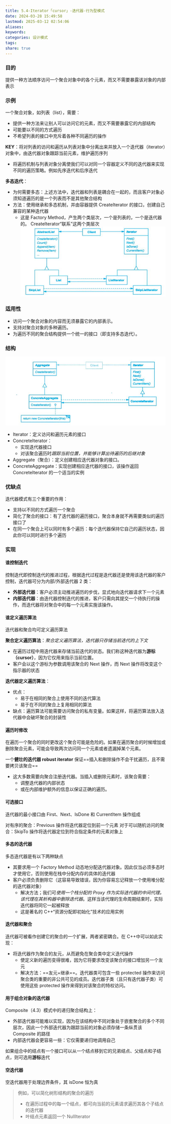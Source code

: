 ```yaml
---
title: 5.4-Iterator「cursor」-迭代器-行为型模式
date: 2024-03-28 15:49:58
lastmod: 2025-03-12 02:54:06
aliases: 
keywords: 
categories: 设计模式
tags: 
share: true
---
```





### 目的

提供一种方法顺序访问一个聚合对象中的各个元素，而又不需要暴露该对象的内部表示


### 示例

一个聚合对象，如列表（list），需要：
- 提供一种方法来让别人可以访问它的元素，而又不需要暴露它的内部结构
- 可能要以不同的方式遍历
- 不希望列表的接口中充斥着各种不同遍历的操作

**KEY**：将对列表的访问和遍历从列表对象中分离出来并放入一个迭代器（iterator）对象中，由迭代器对象跟踪当前元素，维护遍历序列

- 将遍历机制与列表对象分离使我们可以对同一个容器定义不同的迭代器来实现不同的遍历策略。例如先序迭代和后序迭代

**多态迭代**：
- 为何需要多态：上述方法中，迭代器和列表是耦合在一起的，而且客户对象必须知道遍历的是一个列表而不是其他聚合结构
- 方法：使用继承和多态机制，并由容器提供 CreateIterator 的接口，创建自己兼容的某种迭代器
	- 这是 Factory Method，产生两个类层次，一个是列表的，一个是迭代器的。 CreateIterator“联系”这两个类层次
![](./assets/5.4-Iterator%E3%80%8Ccursor%E3%80%8D-%E8%BF%AD%E4%BB%A3%E5%99%A8-%E8%A1%8C%E4%B8%BA%E5%9E%8B%E6%A8%A1%E5%BC%8F/image-2023-10-10_09-23-04-798.png)

### 适用性

- 访问一个聚合对象的内容而无须暴露它的内部表示。
- 支持对聚合对象的多种遍历。
- 为遍历不同的聚合结构提供一个统一的接口（即支持多态迭代）。


### 结构
![](./assets/5.4-Iterator%E3%80%8Ccursor%E3%80%8D-%E8%BF%AD%E4%BB%A3%E5%99%A8-%E8%A1%8C%E4%B8%BA%E5%9E%8B%E6%A8%A1%E5%BC%8F/image-2023-10-10_09-27-45-319.png)

- Iterator：定义访问和遍历元素的接口
- ConcreteIterator：
	- 实现迭代器接口
	- 对该聚合遍历时*跟踪当前位置，并能够计算出待遍历的后继对象*
- Aggregate（聚合）：定义创建相应迭代器对象的接口。
- ConcreteAggregate：实现创建相应迭代器的接口，该操作返回 ConcreteIterator 的一个适当的实例

### 优缺点

迭代器模式有三个重要的作用：
- 支持以不同的方式遍历一个聚合
- 简化了聚合的接口：有了迭代器的遍历接口，聚合本身就不再需要类似的遍历接口了
- 在同一个聚合上可以同时有多个遍历：每个迭代器保持它自己的遍历状态，因此你可以同时进行多个遍历


### 实现

#### 谁控制迭代

控制迭代即控制迭代的推进过程，根据迭代过程是迭代器还是使用该迭代器的客户控制，迭代器可分为内部/外部迭代器 2 类：
- **外部迭代器**：客户必须主动推进遍历的步伐，显式地向迭代器请求下一个元素
- **内部迭代器**：由迭代器控制迭代的推进，客户只需向其提交一个待执行的操作，而迭代器将对聚合中的每一个元素实施该操作。

#### 谁定义遍历算法

迭代器和聚合均可定义遍历算法

**聚合定义遍历算法**：*聚合定义遍历算法，迭代器只存储当前迭代的上下文*
- 在遍历过程中用迭代器来存储当前迭代的状态。我们称这种迭代器为**游标（cursor）**，因为它仅用来指示当前位置。
- 客户会以这个游标为参数调用该聚合的 Next 操作，而 Next 操作将改变这个指示器的状态

**迭代器定义遍历算法**：
- 优点：
	- 易于在相同的聚合上使用不同的迭代算法
	- 易于在不同的聚合上复用相同的算法
- 缺点：遍历算法可能需要访问聚合的私有变量。如果这样，将遍历算法放入迭代器中会破坏聚合的封装性


#### 遍历时修改

在遍历一个聚合的同时更改这个聚合可能是危险的。如果在遍历聚合的时候增加或删除聚合元素，可能会导致两次访问同一个元素或者遗漏掉某个元素。

一个**健壮的迭代器 robust iterator** 保证==插入和删除操作不会干扰遍历，且不需要拷贝该聚合==
- 这大多数需要向聚合注册迭代器。当插入或删除元素时，该聚合需要：
	- 调整迭代器的内部状态
	- 或在内部维护额外的信息以保证正确的遍历。

#### 可选接口

迭代器的最小接口由 First、Next、IsDone 和 CurrentItem 操作组成

对有序的聚合：Previous 操作将迭代器定位到前一个元素
对于可以随机访问的聚合：SkipTo 操作将迭代器定位到符合指定条件的元素对象上


#### 多态的迭代器

多态迭代器是有以下两种缺点
- 其要求用一个 Factory Method 动态地分配迭代器对象。因此仅当必须多态时才使用它，否则使用在栈中分配内存的具体的迭代器
- 客户必须负责删除它（这容易导致错误，因为你容易忘记释放一个使用堆分配的迭代器对象）
	- 解决方法；我们可*使用一个栈分配的 Proxy 作为实际迭代器的中间代理。该代理在其析构器中删除迭代器*。这样当该代理的生命周期结束时，实际迭代器将同它一起被释放
	- 这是著名的 C++“资源分配即初始化”技术的应用实例


#### 迭代器和聚合

迭代器可被看作创建它的聚合的一个扩展，两者紧密耦合。在 C++中可以如此实现：
- 将迭代器作为聚合的友元，从而避免在聚合类中定义迭代操作
	- 使定义新的遍历变得很难，因为它将要求改变该聚合的接口增加另一个友元
	- 解决方法：==友元+继承==。迭代器类可包含一些 protected 操作来访问聚合类的重要的非公共可见的成员。迭代器子类（且只有迭代器子类）可使用这些 protected 操作来得到对该聚合的特权访问。

#### 用于组合对象的迭代器

Composite（4.3）模式中的递归聚合结构上：
- 外部迭代器可能难以实现，因为在该结构中不同对象处于嵌套聚合的多个不同层次，因此一个外部迭代器为跟踪当前的对象必须存储一条纵贯该 Composite 的路径
- 内部迭代器会更容易一些：它仅需要递归地调用自己

如果组合中的结点有一个接口可以从一个结点移到它的兄弟结点、父结点和子结点，则可选用**游标**迭代

#### 空迭代器

空迭代器用于处理边界条件，其 isDone 恒为真
> 例如，可以简化树形结构的聚合的遍历
> - 在遍历过程中的每一个结点，都可向当前的元素请求遍历其各个子结点的迭代器
> - 叶结点元素返回一个 NullIterator

